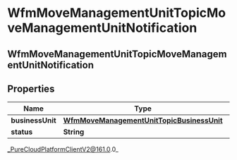 # WfmMoveManagementUnitTopicMoveManagementUnitNotification

## WfmMoveManagementUnitTopicMoveManagementUnitNotification

## Properties

|Name | Type | Description | Notes|
|------------ | ------------- | ------------- | -------------|
| **businessUnit** | [**WfmMoveManagementUnitTopicBusinessUnit**](WfmMoveManagementUnitTopicBusinessUnit) |  | [optional] |
| **status** | **String** |  | [optional] |



_PureCloudPlatformClientV2@161.0.0_
